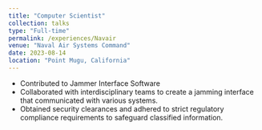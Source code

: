```yaml
---
title: "Computer Scientist"
collection: talks
type: "Full-time"
permalink: /experiences/Navair
venue: "Naval Air Systems Command"
date: 2023-08-14
location: "Point Mugu, California"
---
```


-  Contributed to Jammer Interface Software
-  Collaborated with interdisciplinary teams to create a jamming interface that communicated with various systems.
-  Obtained security clearances and adhered to strict regulatory compliance requirements to safeguard classified information.